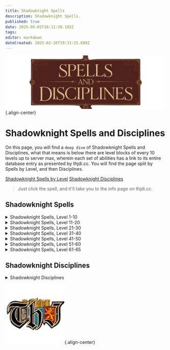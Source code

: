 ```yaml
---
title: Shadowknight Spells
description: Shadowknight Spells.
published: true
date: 2025-05-01T16:11:39.192Z
tags: 
editor: markdown
dateCreated: 2025-02-26T19:31:25.699Z
---
```


![spellsdisciplines.webp](/classes-and-abilities/spellsdisciplines.webp){.align-center}

# Shadowknight Spells and Disciplines

On this page, you will find a `deep dive` of Shadowknight Spells and Disciplines, what that means is below there are level blocks of every 10 levels up to server max, wherein each set of abilities has a link to its entire database entry as presented by thjdi.cc. You will find the page split by Spells by Level, and then Disciplines.

[Shadowknight Spells by Level](#shadowknight-spells)
[Shadowknight Disciplines](#shadowknight-disciplines)

> Just click the spell, and it'll take you to the info page on thjdi.cc.

## Shadowknight Spells


<details>
	<summary> Shadowknight Spells, Level 1-10 </summary>

|Spell Name|Level|
|---|---|
|<a href="https://www.thjdi.cc/spell/5012" target="_blank">Spike of Disease</a>|1|
|<a href="https://www.thjdi.cc/spell/221" target="_blank">Sense the Dead</a>|2|
|<a href="https://www.thjdi.cc/spell/342" target="_blank">Locate Corpse</a>|3|
|<a href="https://www.thjdi.cc/spell/235" target="_blank">Invisibility versus Undead</a>|4|
|<a href="https://www.thjdi.cc/spell/340" target="_blank">Disease Cloud</a>|5|
|<a href="https://www.thjdi.cc/spell/343" target="_blank">Siphon Strength</a>|6|
|<a href="https://www.thjdi.cc/spell/33640" target="_blank">Leering Corpse (SHD)</a>|7|
|<a href="https://www.thjdi.cc/spell/341" target="_blank">Lifetap</a>|8|
|<a href="https://www.thjdi.cc/spell/2571" target="_blank">Despair</a>|9|
|<a href="https://www.thjdi.cc/spell/347" target="_blank">Numb the Dead</a>|9|
|<a href="https://www.thjdi.cc/spell/225" target="_blank">Endure Cold</a>|10|

</details>

<details>
	<summary> Shadowknight Spells, Level 11-20 </summary>

|Spell Name|Level|
|---|---|
|<a href="https://www.thjdi.cc/spell/344" target="_blank">Clinging Darkness</a>|11|
|<a href="https://www.thjdi.cc/spell/229" target="_blank">Fear</a>|12|
|<a href="https://www.thjdi.cc/spell/2213" target="_blank">Lesser Summon Corpse</a>|12|
|<a href="https://www.thjdi.cc/spell/354" target="_blank">Shadow Step</a>|13|
|<a href="https://www.thjdi.cc/spell/33634" target="_blank">Bone Walk (SHD)</a>|14|
|<a href="https://www.thjdi.cc/spell/502" target="_blank">Lifespike</a>|15|
|<a href="https://www.thjdi.cc/spell/2572" target="_blank">Scream of Hate</a>|15|
|<a href="https://www.thjdi.cc/spell/346" target="_blank">Grim Aura</a>|16|
|<a href="https://www.thjdi.cc/spell/352" target="_blank">Deadeye</a>|17|
|<a href="https://www.thjdi.cc/spell/218" target="_blank">Ward Undead</a>|18|
|<a href="https://www.thjdi.cc/spell/213" target="_blank">Cure Disease</a>|19|
|<a href="https://www.thjdi.cc/spell/3583" target="_blank">Tiny Companion</a>|19|
|<a href="https://www.thjdi.cc/spell/355" target="_blank">Engulfing Darkness</a>|20|
|<a href="https://www.thjdi.cc/spell/209" target="_blank">Spook the Dead</a>|20|

</details>

<details>
	<summary> Shadowknight Spells, Level 21-30 </summary>

|Spell Name|Level|
|---|---|
|<a href="https://www.thjdi.cc/spell/357" target="_blank">Dark Empathy</a>|21|
|<a href="https://www.thjdi.cc/spell/33635" target="_blank">Convoke Shadow (SHD)</a>|22|
|<a href="https://www.thjdi.cc/spell/359" target="_blank">Vampiric Embrace</a>|22|
|<a href="https://www.thjdi.cc/spell/2573" target="_blank">Scream of Pain</a>|23|
|<a href="https://www.thjdi.cc/spell/366" target="_blank">Feign Death</a>|24|
|<a href="https://www.thjdi.cc/spell/226" target="_blank">Endure Disease</a>|26|
|<a href="https://www.thjdi.cc/spell/363" target="_blank">Wave of Enfeeblement</a>|27|
|<a href="https://www.thjdi.cc/spell/360" target="_blank">Heat Blood</a>|28|
|<a href="https://www.thjdi.cc/spell/445" target="_blank">Lifedraw</a>|29|
|<a href="https://www.thjdi.cc/spell/1289" target="_blank">Strengthen Death</a>|29|
|<a href="https://www.thjdi.cc/spell/522" target="_blank">Gather Shadows</a>|30|
|<a href="https://www.thjdi.cc/spell/33641" target="_blank">Restless Bones (SHD)</a>|30|

</details>

<details>
	<summary> Shadowknight Spells, Level 31-40 </summary>

|Spell Name|Level|
|---|---|
|<a href="https://www.thjdi.cc/spell/236" target="_blank">Shieldskin</a>|31|
|<a href="https://www.thjdi.cc/spell/4062" target="_blank">Dark Temptation</a>|32|
|<a href="https://www.thjdi.cc/spell/1221" target="_blank">Terror of Darkness</a>|33|
|<a href="https://www.thjdi.cc/spell/3561" target="_blank">Spear of Disease</a>|34|
|<a href="https://www.thjdi.cc/spell/61" target="_blank">Resist Cold</a>|35|
|<a href="https://www.thjdi.cc/spell/1457" target="_blank">Shroud of Hate</a>|35|
|<a href="https://www.thjdi.cc/spell/3" target="_blank">Summon Corpse</a>|35|
|<a href="https://www.thjdi.cc/spell/48" target="_blank">Cancel Magic</a>|36|
|<a href="https://www.thjdi.cc/spell/367" target="_blank">Heart Flutter</a>|36|
|<a href="https://www.thjdi.cc/spell/2574" target="_blank">Scream of Death</a>|37|
|<a href="https://www.thjdi.cc/spell/370" target="_blank">Shadow Vortex</a>|37|
|<a href="https://www.thjdi.cc/spell/33636" target="_blank">Animate Dead (SHD)</a>|38|
|<a href="https://www.thjdi.cc/spell/233" target="_blank">Expulse Undead</a>|39|
|<a href="https://www.thjdi.cc/spell/1225" target="_blank">Voice of Darkness</a>|39|
|<a href="https://www.thjdi.cc/spell/90" target="_blank">Shadow Sight</a>|40|

</details>

<details>
	<summary> Shadowknight Spells, Level 41-50 </summary>

|Spell Name|Level|
|---|---|
|<a href="https://www.thjdi.cc/spell/3686" target="_blank">Blood of Pain</a>|41|
|<a href="https://www.thjdi.cc/spell/1222" target="_blank">Terror of Shadows</a>|42|
|<a href="https://www.thjdi.cc/spell/127" target="_blank">Invoke Fear</a>|43|
|<a href="https://www.thjdi.cc/spell/452" target="_blank">Dooming Darkness</a>|44|
|<a href="https://www.thjdi.cc/spell/478" target="_blank">Breath of the Dead</a>|45|
|<a href="https://www.thjdi.cc/spell/414" target="_blank">Word of Spirit</a>|45|
|<a href="https://www.thjdi.cc/spell/33637" target="_blank">Summon Dead (SHD)</a>|46|
|<a href="https://www.thjdi.cc/spell/1226" target="_blank">Voice of Shadows</a>|46|
|<a href="https://www.thjdi.cc/spell/692" target="_blank">Life Leech</a>|47|
|<a href="https://www.thjdi.cc/spell/4102" target="_blank">Scythe of Darkness</a>|47|
|<a href="https://www.thjdi.cc/spell/3560" target="_blank">Spear of Pain</a>|48|
|<a href="https://www.thjdi.cc/spell/117" target="_blank">Dismiss Undead</a>|49|
|<a href="https://www.thjdi.cc/spell/199" target="_blank">Harmshield</a>|50|
|<a href="https://www.thjdi.cc/spell/1458" target="_blank">Shroud of Pain</a>|50|

</details>

<details>
	<summary> Shadowknight Spells, Level 51-60 </summary>

|Spell Name|Level|
|---|---|
|<a href="https://www.thjdi.cc/spell/1685" target="_blank">Muzzle of Mardu</a>|51|
|<a href="https://www.thjdi.cc/spell/446" target="_blank">Siphon Life</a>|51|
|<a href="https://www.thjdi.cc/spell/16420" target="_blank">Vicious Bite of Chaos Recourse</a>|51|
|<a href="https://www.thjdi.cc/spell/2575" target="_blank">Abduction of Strength</a>|52|
|<a href="https://www.thjdi.cc/spell/3685" target="_blank">Comatose</a>|52|
|<a href="https://www.thjdi.cc/spell/33638" target="_blank">Malignant Dead (SHD)</a>|52|
|<a href="https://www.thjdi.cc/spell/2576" target="_blank">Mental Corruption</a>|52|
|<a href="https://www.thjdi.cc/spell/448" target="_blank">Rest the Dead</a>|52|
|<a href="https://www.thjdi.cc/spell/1285" target="_blank">Summon Companion</a>|52|
|<a href="https://www.thjdi.cc/spell/451" target="_blank">Boil Blood</a>|53|
|<a href="https://www.thjdi.cc/spell/1223" target="_blank">Terror of Death</a>|53|
|<a href="https://www.thjdi.cc/spell/364" target="_blank">Banshee Aura</a>|54|
|<a href="https://www.thjdi.cc/spell/4063" target="_blank">Call of Darkness</a>|54|
|<a href="https://www.thjdi.cc/spell/59" target="_blank">Panic the Dead</a>|54|
|<a href="https://www.thjdi.cc/spell/4103" target="_blank">Scythe of Death</a>|54|
|<a href="https://www.thjdi.cc/spell/3562" target="_blank">Spear of Plague</a>|54|
|<a href="https://www.thjdi.cc/spell/2577" target="_blank">Torrent of Hate</a>|54|
|<a href="https://www.thjdi.cc/spell/1742" target="_blank">Bobbing Corpse</a>|55|
|<a href="https://www.thjdi.cc/spell/662" target="_blank">Expel Undead</a>|55|
|<a href="https://www.thjdi.cc/spell/1459" target="_blank">Shroud of Death</a>|55|
|<a href="https://www.thjdi.cc/spell/1376" target="_blank">Shroud of Undeath</a>|55|
|<a href="https://www.thjdi.cc/spell/524" target="_blank">Spirit Tap</a>|55|
|<a href="https://www.thjdi.cc/spell/1227" target="_blank">Voice of Death</a>|55|
|<a href="https://www.thjdi.cc/spell/6995" target="_blank">Soulless Fear</a>|56|
|<a href="https://www.thjdi.cc/spell/393" target="_blank">Steelskin</a>|56|
|<a href="https://www.thjdi.cc/spell/2578" target="_blank">Torrent of Pain</a>|56|
|<a href="https://www.thjdi.cc/spell/1773" target="_blank">Conjure Corpse</a>|57|
|<a href="https://www.thjdi.cc/spell/525" target="_blank">Drain Spirit</a>|57|
|<a href="https://www.thjdi.cc/spell/6986" target="_blank">Shadow Voice</a>|57|
|<a href="https://www.thjdi.cc/spell/454" target="_blank">Vampiric Curse</a>|57|
|<a href="https://www.thjdi.cc/spell/33642" target="_blank">Cackling Bones (SHD)</a>|58|
|<a href="https://www.thjdi.cc/spell/2892" target="_blank">Deathly Temptation</a>|58|
|<a href="https://www.thjdi.cc/spell/49" target="_blank">Nullify Magic</a>|58|
|<a href="https://www.thjdi.cc/spell/2579" target="_blank">Torrent of Fatigue</a>|58|
|<a href="https://www.thjdi.cc/spell/453" target="_blank">Cascading Darkness</a>|59|
|<a href="https://www.thjdi.cc/spell/394" target="_blank">Diamondskin</a>|59|
|<a href="https://www.thjdi.cc/spell/1224" target="_blank">Terror of Terris</a>|59|
|<a href="https://www.thjdi.cc/spell/1508" target="_blank">Asystole</a>|60|
|<a href="https://www.thjdi.cc/spell/661" target="_blank">Augment Death</a>|60|
|<a href="https://www.thjdi.cc/spell/2580" target="_blank">Cloak of the Akheva</a>|60|
|<a href="https://www.thjdi.cc/spell/1460" target="_blank">Death Peace</a>|60|
|<a href="https://www.thjdi.cc/spell/447" target="_blank">Drain Soul</a>|60|
|<a href="https://www.thjdi.cc/spell/1228" target="_blank">Voice of Terris</a>|60|

</details>

<details>
	<summary> Shadowknight Spells, Level 61-65 </summary>

|Spell Name|Level|
|---|---|
|<a href="https://www.thjdi.cc/spell/3406" target="_blank">Aura of Darkness</a>|61|
|<a href="https://www.thjdi.cc/spell/3400" target="_blank">Festering Darkness</a>|61|
|<a href="https://www.thjdi.cc/spell/6" target="_blank">Ignite Blood</a>|61|
|<a href="https://www.thjdi.cc/spell/1411" target="_blank">Improved Invisibility to Undead</a>|61|
|<a href="https://www.thjdi.cc/spell/6996" target="_blank">Soulless Panic</a>|61|
|<a href="https://www.thjdi.cc/spell/456" target="_blank">Bond of Death</a>|62|
|<a href="https://www.thjdi.cc/spell/3428" target="_blank">Deny Undead</a>|62|
|<a href="https://www.thjdi.cc/spell/6987" target="_blank">Shadow Bellow</a>|62|
|<a href="https://www.thjdi.cc/spell/3401" target="_blank">Touch of Volatis</a>|62|
|<a href="https://www.thjdi.cc/spell/3408" target="_blank">Zevfeer's Bite</a>|62|
|<a href="https://www.thjdi.cc/spell/3403" target="_blank">Aura of Pain</a>|63|
|<a href="https://www.thjdi.cc/spell/3489" target="_blank">Blood of Hate</a>|63|
|<a href="https://www.thjdi.cc/spell/3227" target="_blank">Shroud of Chaos</a>|63|
|<a href="https://www.thjdi.cc/spell/3405" target="_blank">Terror of Thule</a>|63|
|<a href="https://www.thjdi.cc/spell/1414" target="_blank">Augmentation of Death</a>|64|
|<a href="https://www.thjdi.cc/spell/33639" target="_blank">Invoke Death (SHD)</a>|64|
|<a href="https://www.thjdi.cc/spell/3488" target="_blank">Pact of Hate</a>|64|
|<a href="https://www.thjdi.cc/spell/4101" target="_blank">Scythe of Innoruuk</a>|64|
|<a href="https://www.thjdi.cc/spell/3491" target="_blank">Spear of Decay</a>|64|
|<a href="https://www.thjdi.cc/spell/4982" target="_blank">Ancient: Bite of Chaos</a>|65|
|<a href="https://www.thjdi.cc/spell/3411" target="_blank">Aura of Hate</a>|65|
|<a href="https://www.thjdi.cc/spell/4903" target="_blank">Black Shroud</a>|65|
|<a href="https://www.thjdi.cc/spell/3490" target="_blank">Cloak of Luclin</a>|65|
|<a href="https://www.thjdi.cc/spell/8484" target="_blank">Decrepit Skin</a>|65|
|<a href="https://www.thjdi.cc/spell/4902" target="_blank">Mental Horror</a>|65|
|<a href="https://www.thjdi.cc/spell/4904" target="_blank">Miasmic Spear</a>|65|
|<a href="https://www.thjdi.cc/spell/3413" target="_blank">Touch of Innoruuk</a>|65|
|<a href="https://www.thjdi.cc/spell/3410" target="_blank">Voice of Thule</a>|65|

</details>

## Shadowknight Disciplines
<details>
	<summary> Shadowknight Disciplines </summary>

|Discipline Name|Level|
|---|---|
|<a href="https://www.thjdi.cc/spell/4585" target="_blank">Resistant Discipline</a>|51|
|<a href="https://www.thjdi.cc/spell/4587" target="_blank">Fearless Discipline</a>|54|
|<a href="https://www.thjdi.cc/spell/4520" target="_blank">Unholy Aura Discipline</a>|55|
|<a href="https://www.thjdi.cc/spell/4590" target="_blank">Deflection Discipline</a>|59|
|<a href="https://www.thjdi.cc/spell/4504" target="_blank">Leechcurse Discipline</a>|60|

</details>

![pagebreak6.webp](/pagebreak6.webp){.align-center}